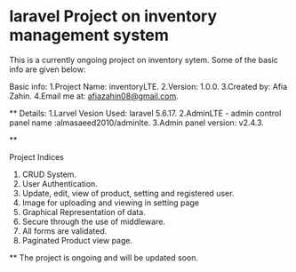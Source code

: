 # laravel Project on inventory management system

This is a currently ongoing project on inventory sytem. Some of the basic info are given below:

Basic info:
  1.Project Name: inventoryLTE.
  2.Version: 1.0.0.
  3.Created by: Afia Zahin.
  4.Email me at: afiazahin08@gmail.com.

**
Details:
  1.Larvel Vesion Used: laravel 5.6.17.
  2.AdminLTE - admin control panel name :almasaeed2010/adminlte.
  3.Admin panel version: v2.4.3.  

**

Project Indices
1. CRUD System. 
2. User Authentication.
3. Update, edit, view of product, setting and registered user.
4. Image for uploading and viewing in setting page
5. Graphical Representation of data.
6. Secure through the use of middleware.
7. All forms are validated.
8. Paginated Product view page.

** The project is ongoing and will be updated soon.
